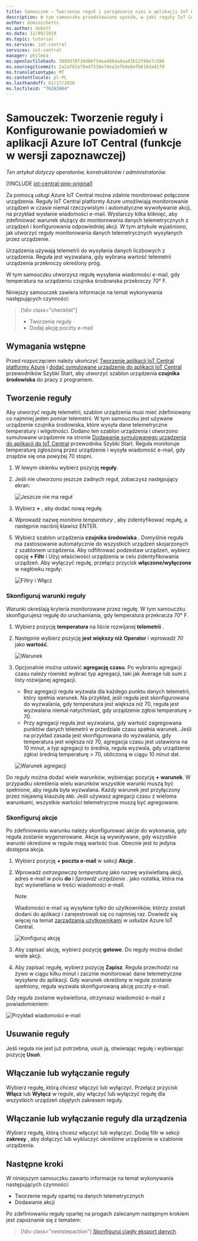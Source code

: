 ```yaml
---
title: Samouczek — Tworzenie reguł i zarządzanie nimi w aplikacji IoT Central platformy Azure
description: W tym samouczku przedstawiono sposób, w jaki reguły IoT Central platformy Azure umożliwiają monitorowanie urządzeń w czasie niemal rzeczywistym oraz automatyczne wywoływanie akcji, takich jak wysyłanie wiadomości e-mail, gdy reguła jest wyzwalana.
author: dominicbetts
ms.author: dobett
ms.date: 12/09/2019
ms.topic: tutorial
ms.service: iot-central
services: iot-central
manager: philmea
ms.openlocfilehash: 3889378f34d66f54ea408da4aa43b12f86e7c586
ms.sourcegitcommit: 2a2af81e79a47510e7dea2efb9a8efb616da41f0
ms.translationtype: MT
ms.contentlocale: pl-PL
ms.lasthandoff: 01/17/2020
ms.locfileid: "76262664"
---
```

# <a name="tutorial-create-a-rule-and-set-up-notifications-in-your-azure-iot-central-application-preview-features"></a>Samouczek: Tworzenie reguły i Konfigurowanie powiadomień w aplikacji Azure IoT Central (funkcje w wersji zapoznawczej)

*Ten artykuł dotyczy operatorów, konstruktorów i administratorów.*

[!INCLUDE [iot-central-pnp-original](../../../includes/iot-central-pnp-original-note.md)]

Za pomocą usługi Azure IoT Central można zdalnie monitorować połączone urządzenia. Reguły IoT Central platformy Azure umożliwiają monitorowanie urządzeń w czasie niemal rzeczywistym i automatyczne wywoływanie akcji, na przykład wysłanie wiadomości e-mail. Wystarczy kilka kliknięć, aby zdefiniować warunek służący do monitorowania danych telemetrycznych z urządzeń i konfigurowania odpowiedniej akcji. W tym artykule wyjaśniono, jak utworzyć reguły monitorowania danych telemetrycznych wysyłanych przez urządzenie.

Urządzenia używają telemetrii do wysyłania danych liczbowych z urządzenia. Reguła jest wyzwalana, gdy wybrana wartość telemetrii urządzenia przekroczy określony próg.

W tym samouczku utworzysz regułę wysyłania wiadomości e-mail, gdy temperatura na urządzeniu czujnika środowiska przekroczy 70&deg; F.

Niniejszy samouczek zawiera informacje na temat wykonywania następujących czynności:

> [!div class="checklist"]
>
> * Tworzenie reguły
> * Dodaj akcję poczty e-mail

## <a name="prerequisites"></a>Wymagania wstępne

Przed rozpoczęciem należy ukończyć [Tworzenie aplikacji IoT Central platformy Azure](./quick-deploy-iot-central.md) i [dodać symulowane urządzenie do aplikacji IoT Central](./quick-create-pnp-device.md) przewodników Szybki Start, aby utworzyć szablon urządzenia **czujnika środowiska** do pracy z programem.

## <a name="create-a-rule"></a>Tworzenie reguły

Aby utworzyć regułę telemetrii, szablon urządzenia musi mieć zdefiniowany co najmniej jeden pomiar telemetrii. W tym samouczku jest używane urządzenie czujnika środowiska, które wysyła dane telemetryczne temperatury i wilgotności. Dodano ten szablon urządzenia i utworzono symulowane urządzenie na stronie [Dodawanie symulowanego urządzenia do aplikacji do IoT Central](./quick-create-pnp-device.md) przewodnika Szybki Start. Reguła monitoruje temperaturę zgłoszoną przez urządzenie i wysyła wiadomość e-mail, gdy znajdzie się ona powyżej 70 stopni.

1. W lewym okienku wybierz pozycję **reguły**.

1. Jeśli nie utworzono jeszcze żadnych reguł, zobaczysz następujący ekran:

    ![Jeszcze nie ma reguł](media/tutorial-create-telemetry-rules/rules-landing-page1.png)

1. Wybierz **+** , aby dodać nową regułę.

1. Wprowadź nazwę _monitora temperatury_ , aby zidentyfikować regułę, a następnie naciśnij klawisz ENTER.

1. Wybierz szablon urządzenia **czujnika środowiska** . Domyślnie reguła ma zastosowanie automatycznie do wszystkich urządzeń skojarzonych z szablonem urządzenia. Aby odfiltrować podzestaw urządzeń, wybierz opcję **+ Filtr** i Użyj właściwości urządzenia w celu zidentyfikowania urządzeń. Aby wyłączyć regułę, przełącz przycisk **włączone/wyłączone** w nagłówku reguły:

    ![Filtry i Włącz](media/tutorial-create-telemetry-rules/device-filters.png)

### <a name="configure-the-rule-conditions"></a>Skonfiguruj warunki reguły

Warunki określają kryteria monitorowane przez regułę. W tym samouczku skonfigurujesz regułę do uruchamiania, gdy temperatura przekracza 70&deg; F.

1. Wybierz pozycję **temperatura** na liście rozwijanej **telemetrii** .

1. Następnie wybierz pozycję **jest większy niż** **Operator** i wprowadź _70_ jako **wartość**.

    ![Warunek](media/tutorial-create-telemetry-rules/condition-filled-out1.png)

1. Opcjonalnie można ustawić **agregację czasu**. Po wybraniu agregacji czasu należy również wybrać typ agregacji, taki jak Average lub sum z listy rozwijanej agregacji.

    * Bez agregacji reguła wyzwala dla każdego punktu danych telemetrii, który spełnia warunek. Na przykład, jeśli reguła jest skonfigurowana do wyzwalania, gdy temperatura jest większa niż 70, reguła jest wyzwalana niemal natychmiast, gdy urządzenie zgłosi temperaturę > 70.
    * Przy agregacji reguła jest wyzwalana, gdy wartość zagregowana punktów danych telemetrii w przedziale czasu spełnia warunek. Jeśli na przykład zasada jest skonfigurowana do wyzwalania, gdy temperatura jest większa niż 70, agregacja czasu jest ustawiona na 10 minut, a typ agregacji to średnia, reguła wyzwala, gdy urządzenie zgłosi średnią temperaturę > 70, obliczoną w ciągu 10 minut dat.

     ![Warunek agregacji](media/tutorial-create-telemetry-rules/aggregate-condition-filled-out1.png)

Do reguły można dodać wiele warunków, wybierając pozycję **+ warunek**. W przypadku określenia wielu warunków wszystkie warunki muszą być spełnione, aby reguła była wyzwalana. Każdy warunek jest przyłączony przez niejawną klauzulę `AND`. Jeśli używasz agregacji czasu z wieloma warunkami, wszystkie wartości telemetryczne muszą być agregowane.

### <a name="configure-actions"></a>Skonfiguruj akcje

Po zdefiniowaniu warunku należy skonfigurować akcje do wykonania, gdy reguła zostanie wygenerowane. Akcje są wywoływane, gdy wszystkie warunki określone w regule mają wartość true. Obecnie jest to jedyna dostępna akcja.

1. Wybierz pozycję **+ poczta e-mail** w sekcji **Akcje** .

1. Wprowadź _ostrzegawczą temperaturę_ jako nazwę wyświetlaną akcji, adres e-mail w polu **do** i _Sprawdź urządzenie_ . jako notatka, która ma być wyświetlana w treści wiadomości e-mail.

    > [!NOTE]
    > Wiadomości e-mail są wysyłane tylko do użytkowników, którzy zostali dodani do aplikacji i zarejestrowali się co najmniej raz. Dowiedz się więcej na temat [zarządzania użytkownikami](howto-administer.md) w usłudze Azure IoT Central.

   ![Konfiguruj akcję](media/tutorial-create-telemetry-rules/configure-action1.png)

1. Aby zapisać akcję, wybierz pozycję **gotowe**. Do reguły można dodać wiele akcji.

1. Aby zapisać regułę, wybierz pozycję **Zapisz**. Reguła przechodzi na żywo w ciągu kilku minut i zacznie monitorować dane telemetryczne wysyłane do aplikacji. Gdy warunek określony w regule zostanie spełniony, reguła wyzwala skonfigurowaną akcję poczty e-mail.

Gdy reguła zostanie wyświetlona, otrzymasz wiadomość e-mail z powiadomieniem:

![Przykład wiadomości e-mail](media/tutorial-create-telemetry-rules/email.png)

## <a name="delete-a-rule"></a>Usuwanie reguły

Jeśli reguła nie jest już potrzebna, usuń ją, otwierając regułę i wybierając pozycję **Usuń**.

## <a name="enable-or-disable-a-rule"></a>Włączanie lub wyłączanie reguły

Wybierz regułę, którą chcesz włączyć lub wyłączyć. Przełącz przycisk **Włącz** lub **Wyłącz** w regule, aby włączyć lub wyłączyć regułę dla wszystkich urządzeń objętych zakresem reguły.

## <a name="enable-or-disable-a-rule-for-a-device"></a>Włączanie lub wyłączanie reguły dla urządzenia

Wybierz regułę, którą chcesz włączyć lub wyłączyć. Dodaj filtr w sekcji **zakresy** , aby dołączyć lub wykluczyć określone urządzenie w szablonie urządzenia.

## <a name="next-steps"></a>Następne kroki

W niniejszym samouczku zawarto informacje na temat wykonywania następujących czynności:

* Tworzenie reguły opartej na danych telemetrycznych
* Dodawanie akcji

Po zdefiniowaniu reguły opartej na progach zalecanym następnym krokiem jest zapoznanie się z tematem:

> [!div class="nextstepaction"]
> [Skonfiguruj ciągły eksport danych](./howto-export-data.md).
